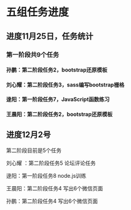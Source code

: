 # 五组任务进度

## 进度11月25日，任务统计

### 第一阶段共9个任务

#### 孙鹏：第二阶段任务2，bootstrap还原模板

#### 刘心耀：第二阶段任务3，sass编写bootstrap栅格

#### 逯阳：第一阶段任务7，JavaScript函数练习

#### 王晨阳：第二阶段任务2，bootstrap还原模板





## 进度12月2号

第二阶段目前是5个任务

刘心耀 ：第二阶段任务5  论坛评论任务

逯阳：第一阶段任务8   node.js训练

王晨阳：第二阶段任务4 写出6个微信页面

孙鹏：第二阶段任务4 写出6个微信页面